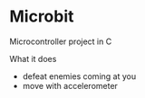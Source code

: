 # Microbit
Microcontroller project in C

What it does

- defeat enemies coming at you
- move with accelerometer
